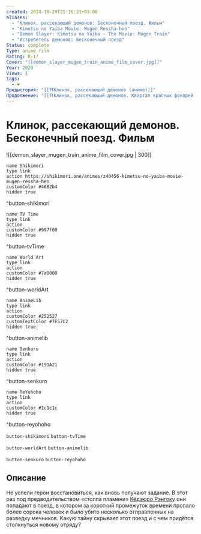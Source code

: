 ```yaml
---
created: 2024-10-29T21:16:21+03:00
aliases:
  - "Клинок, рассекающий демонов: Бесконечный поезд. Фильм"
  - "Kimetsu no Yaiba Movie: Mugen Ressha-hen"
  - "Demon Slayer: Kimetsu no Yaiba - The Movie: Mugen Train"
  - "Истребитель демонов: Бесконечный поезд"
Status: complete
Type: anime film
Rating: R-17
Cover: "[[demon_slayer_mugen_train_anime_film_cover.jpg]]"
Year: 2020
Views: 1
tags:
  - ❤
Предыстория: "[[⛩️Клинок, рассекающий демонов (аниме)]]"
Продолжение: "[[⛩️Клинок, рассекающий демонов. Квартал красных фонарей (аниме)]]"
---
```


# Клинок, рассекающий демонов. Бесконечный поезд. Фильм

![[demon_slayer_mugen_train_anime_film_cover.jpg | 300]]

```button
name Shikimori
type link
action https://shikimori.one/animes/z40456-kimetsu-no-yaiba-movie-mugen-ressha-hen
customColor #4682b4
hidden true
```
^button-shikimori

```button
name TV Time
type link
action 
customColor #997f00
hidden true
```
^button-tvTime

```button
name World Art
type link
action 
customColor #7a0000
hidden true
```
^button-worldArt

```button
name AnimeLib
type link
action 
customColor #252527
customTextColor #7E57C2
hidden true
```
^button-animelib

```button
name Senkuro
type link
action 
customColor #191A21
hidden true
```
^button-senkuro

```button
name ReYohoho
type link
action 
customColor #1c1c1c
hidden true
```
^button-reyohoho



`button-shikimori` `button-tvTime`

`button-worldArt` `button-animelib`

`button-senkuro` `button-reyohoho`

## Описание

Не успели герои восстановиться, как вновь получают задание. В этот раз под предводительством «столпа пламени» [Кёдзюро Рэнгоку](https://shikimori.one/characters/151143-kyoujurou-rengoku) они попадают в поезд, в котором за короткий промежуток времени пропало более сорока человек и было убито несколько отправленных на разведку мечников. Какую тайну скрывает этот поезд и с чем придётся столкнуться новому отряду?
